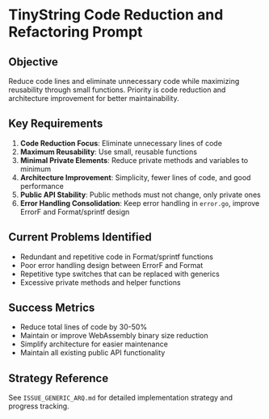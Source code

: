 # TinyString Code Reduction and Refactoring Prompt

## Objective
Reduce code lines and eliminate unnecessary code while maximizing reusability through small functions. Priority is code reduction and architecture improvement for better maintainability.

## Key Requirements

1. **Code Reduction Focus**: Eliminate unnecessary lines of code
2. **Maximum Reusability**: Use small, reusable functions  
3. **Minimal Private Elements**: Reduce private methods and variables to minimum
4. **Architecture Improvement**: Simplicity, fewer lines of code, and good performance
5. **Public API Stability**: Public methods must not change, only private ones
6. **Error Handling Consolidation**: Keep error handling in `error.go`, improve ErrorF and Format/sprintf design

## Current Problems Identified
- Redundant and repetitive code in Format/sprintf functions
- Poor error handling design between ErrorF and Format
- Repetitive type switches that can be replaced with generics
- Excessive private methods and helper functions

## Success Metrics
- Reduce total lines of code by 30-50%
- Maintain or improve WebAssembly binary size reduction
- Simplify architecture for easier maintenance
- Maintain all existing public API functionality

## Strategy Reference
See `ISSUE_GENERIC_ARQ.md` for detailed implementation strategy and progress tracking.
